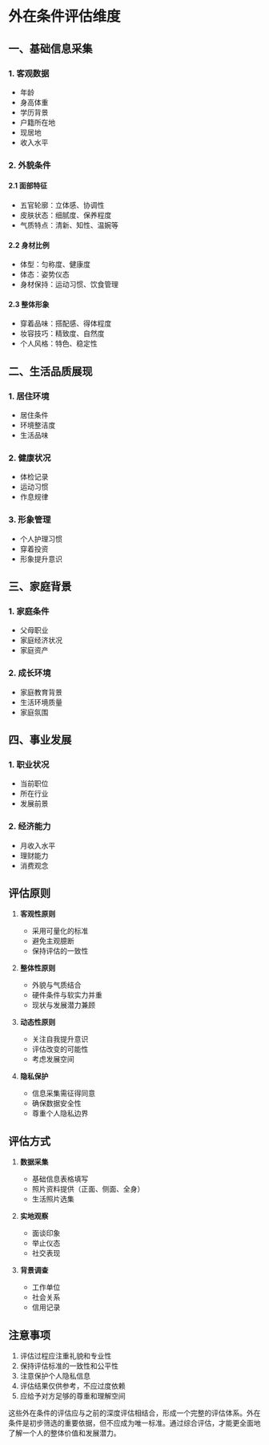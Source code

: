 # 外在条件评估维度

## 一、基础信息采集

### 1. 客观数据
- 年龄
- 身高体重
- 学历背景
- 户籍所在地
- 现居地
- 收入水平

### 2. 外貌条件
#### 2.1 面部特征
- 五官轮廓：立体感、协调性
- 皮肤状态：细腻度、保养程度
- 气质特点：清新、知性、温婉等

#### 2.2 身材比例
- 体型：匀称度、健康度
- 体态：姿势仪态
- 身材保持：运动习惯、饮食管理

#### 2.3 整体形象
- 穿着品味：搭配感、得体程度
- 妆容技巧：精致度、自然度
- 个人风格：特色、稳定性

## 二、生活品质展现

### 1. 居住环境
- 居住条件
- 环境整洁度
- 生活品味

### 2. 健康状况
- 体检记录
- 运动习惯
- 作息规律

### 3. 形象管理
- 个人护理习惯
- 穿着投资
- 形象提升意识

## 三、家庭背景

### 1. 家庭条件
- 父母职业
- 家庭经济状况
- 家庭资产

### 2. 成长环境
- 家庭教育背景
- 生活环境质量
- 家庭氛围

## 四、事业发展

### 1. 职业状况
- 当前职位
- 所在行业
- 发展前景

### 2. 经济能力
- 月收入水平
- 理财能力
- 消费观念

## 评估原则

1. **客观性原则**
   - 采用可量化的标准
   - 避免主观臆断
   - 保持评估的一致性

2. **整体性原则**
   - 外貌与气质结合
   - 硬件条件与软实力并重
   - 现状与发展潜力兼顾

3. **动态性原则**
   - 关注自我提升意识
   - 评估改变的可能性
   - 考虑发展空间

4. **隐私保护**
   - 信息采集需征得同意
   - 确保数据安全性
   - 尊重个人隐私边界

## 评估方式

1. **数据采集**
   - 基础信息表格填写
   - 照片资料提供（正面、侧面、全身）
   - 生活照片选集

2. **实地观察**
   - 面谈印象
   - 举止仪态
   - 社交表现

3. **背景调查**
   - 工作单位
   - 社会关系
   - 信用记录

## 注意事项

1. 评估过程应注重礼貌和专业性
2. 保持评估标准的一致性和公平性
3. 注意保护个人隐私信息
4. 评估结果仅供参考，不应过度依赖
5. 应给予对方足够的尊重和理解空间

这些外在条件的评估应与之前的深度评估相结合，形成一个完整的评估体系。外在条件是初步筛选的重要依据，但不应成为唯一标准。通过综合评估，才能更全面地了解一个人的整体价值和发展潜力。
